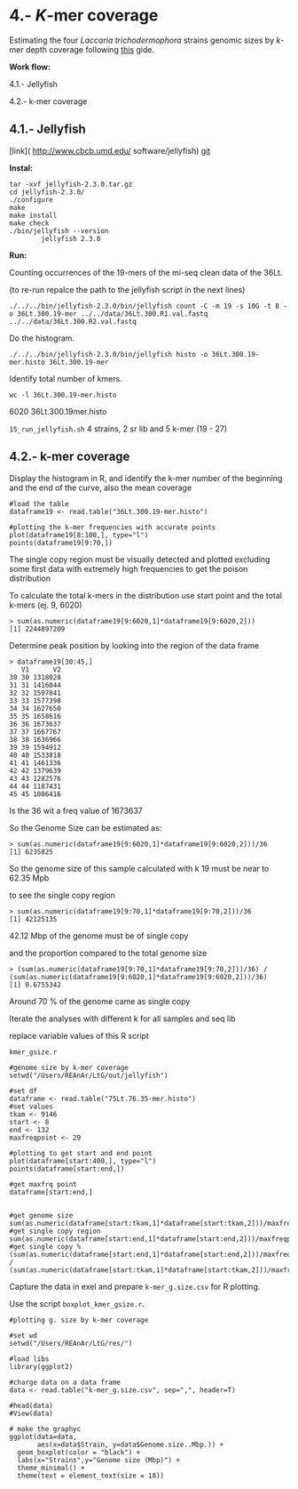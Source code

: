 # 4.- *K*-mer coverage

Estimating the four *Laccaria trichodermophora* strains genomic sizes by *k*-mer depth coverage following [this](https://bioinformatics.uconn.edu/genome-size-estimation-tutorial/#) gide.



**Work flow:**

4.1.- Jellyfish

4.2.- k-mer coverage



## 4.1.- Jellyfish

[link]( http://www.cbcb.umd.edu/ software/jellyfish) [git](https://github.com/gmarcais/Jellyfish/tree/master/doc)

**Instal:**

```
tar -xvf jellyfish-2.3.0.tar.gz
cd jellyfish-2.3.0/
./configure
make
make install
make check
./bin/jellyfish --version
		jellyfish 2.3.0
```

**Run:**

Counting occurrences of the 19-mers of the mi-seq clean data of the 36Lt.

(to re-run repalce the path to the jellyfish script in the next lines)

```
./../../bin/jellyfish-2.3.0/bin/jellyfish count -C -m 19 -s 10G -t 8 -o 36Lt.300.19-mer ../../data/36Lt.300.R1.val.fastq ../../data/36Lt.300.R2.val.fastq
```

Do the histogram.

```
./../../bin/jellyfish-2.3.0/bin/jellyfish histo -o 36Lt.300.19-mer.histo 36Lt.300.19-mer
```

Identify total number of kmers.

```
wc -l 36Lt.300.19-mer.histo
```

6020 36Lt.300.19mer.histo



`15_run_jellyfish.sh` 4 strains, 2 sr lib and 5 k-mer (19 - 27)



## 4.2.- k-mer coverage

Display the histogram in R, and identify the k-mer number of the beginning and the end of the curve, also the mean coverage

```
#load the table
dataframe19 <- read.table("36Lt.300.19-mer.histo")

#plotting the k-mer frequencies with accurate points
plot(dataframe19[8:100,], type="l")
points(dataframe19[9:70,])
```

The single copy region must be visually detected and plotted excluding some first data with extremely high frequencies to get the poison distribution



To calculate the total k-mers in the distribution use start point and the total k-mers (ej. 9, 6020)

```
> sum(as.numeric(dataframe19[9:6020,1]*dataframe19[9:6020,2]))
[1] 2244897209
```



Determine peak position by looking into the region of the data frame

```
> dataframe19[30:45,]
   V1      V2
30 30 1318028
31 31 1416044
32 32 1507041
33 33 1577398
34 34 1627650
35 35 1658616
36 36 1673637
37 37 1667767
38 38 1636966
39 39 1594912
40 40 1533818
41 41 1461336
42 42 1379639
43 43 1282576
44 44 1187431
45 45 1086416
```

Is the 36 wit a freq value of 1673637

So the Genome Size can be estimated as:

```
> sum(as.numeric(dataframe19[9:6020,1]*dataframe19[9:6020,2]))/36
[1] 6235825
```

So the genome size of this sample calculated with k 19 must be near to 62.35 Mpb

to see the single copy region 

```
> sum(as.numeric(dataframe19[9:70,1]*dataframe19[9:70,2]))/36
[1] 42125135
```

42.12 Mbp of the genome must be of single copy

and the proportion compared to the total genome size

```
> (sum(as.numeric(dataframe19[9:70,1]*dataframe19[9:70,2]))/36) / (sum(as.numeric(dataframe19[9:6020,1]*dataframe19[9:6020,2]))/36)
[1] 0.6755342
```

Around 70 % of the genome came as single copy



Iterate the analyses with different k for all samples and seq lib

replace variable values of this R script

`kmer_gsize.r`

```
#genome size by k-mer coverage
setwd("/Users/REAnAr/LtG/out/jellyfish")

#set df 
dataframe <- read.table("75Lt.76.35-mer.histo")
#set values
tkam <- 9146
start <- 8
end <- 132
maxfreqpoint <- 29

#plotting to get start and end point
plot(dataframe[start:400,], type="l")
points(dataframe[start:end,])

#get maxfrq point
dataframe[start:end,]


#get genome size
sum(as.numeric(dataframe[start:tkam,1]*dataframe[start:tkam,2]))/maxfreqpoint
#get single copy region
sum(as.numeric(dataframe[start:end,1]*dataframe[start:end,2]))/maxfreqpoint
#get single copy %
(sum(as.numeric(dataframe[start:end,1]*dataframe[start:end,2]))/maxfreqpoint) / (sum(as.numeric(dataframe[start:tkam,1]*dataframe[start:tkam,2]))/maxfreqpoint)

```

Capture the data in exel and prepare `k-mer_g.size.csv` for R plotting.

Use the script `boxplot_kmer_gsize.r`.

```
#plotting g. size by k-mer coverage

#set wd
setwd("/Users/REAnAr/LtG/res/")

#load libs
library(ggplot2)

#charge data on a data frame
data <- read.table("k-mer_g.size.csv", sep=",", header=T)

#head(data)
#View(data)

# make the graphyc
ggplot(data=data,
       aes(x=data$Strain, y=data$Genome.size..Mbp.)) +
  geom_boxplot(color = "black") +
  labs(x="Strains",y="Genome size (Mbp)") +
  theme_minimal() +
  theme(text = element_text(size = 18))

```





## 